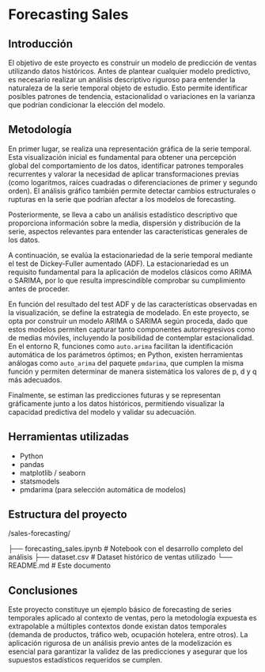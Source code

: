 # Forecasting Sales

## Introducción

El objetivo de este proyecto es construir un modelo de predicción de ventas utilizando datos históricos. Antes de plantear cualquier modelo predictivo, es necesario realizar un análisis descriptivo riguroso para entender la naturaleza de la serie temporal objeto de estudio. Esto permite identificar posibles patrones de tendencia, estacionalidad o variaciones en la varianza que podrían condicionar la elección del modelo.

## Metodología

En primer lugar, se realiza una representación gráfica de la serie temporal. Esta visualización inicial es fundamental para obtener una percepción global del comportamiento de los datos, identificar patrones temporales recurrentes y valorar la necesidad de aplicar transformaciones previas (como logaritmos, raíces cuadradas o diferenciaciones de primer y segundo orden). El análisis gráfico también permite detectar cambios estructurales o rupturas en la serie que podrían afectar a los modelos de forecasting.

Posteriormente, se lleva a cabo un análisis estadístico descriptivo que proporciona información sobre la media, dispersión y distribución de la serie, aspectos relevantes para entender las características generales de los datos.

A continuación, se evalúa la estacionariedad de la serie temporal mediante el test de Dickey-Fuller aumentado (ADF). La estacionariedad es un requisito fundamental para la aplicación de modelos clásicos como ARIMA o SARIMA, por lo que resulta imprescindible comprobar su cumplimiento antes de proceder.

En función del resultado del test ADF y de las características observadas en la visualización, se define la estrategia de modelado. En este proyecto, se opta por construir un modelo ARIMA o SARIMA según proceda, dado que estos modelos permiten capturar tanto componentes autorregresivos como de medias móviles, incluyendo la posibilidad de contemplar estacionalidad. En el entorno R, funciones como `auto.arima` facilitan la identificación automática de los parámetros óptimos; en Python, existen herramientas análogas como `auto_arima` del paquete `pmdarima`, que cumplen la misma función y permiten determinar de manera sistemática los valores de p, d y q más adecuados.

Finalmente, se estiman las predicciones futuras y se representan gráficamente junto a los datos históricos, permitiendo visualizar la capacidad predictiva del modelo y validar su adecuación.

## Herramientas utilizadas

- Python
- pandas
- matplotlib / seaborn
- statsmodels
- pmdarima (para selección automática de modelos)

## Estructura del proyecto

/sales-forecasting/

├── forecasting_sales.ipynb # Notebook con el desarrollo completo del análisis
├── dataset.csv # Dataset histórico de ventas utilizado
└── README.md # Este documento


## Conclusiones

Este proyecto constituye un ejemplo básico de forecasting de series temporales aplicado al contexto de ventas, pero la metodología expuesta es extrapolable a múltiples contextos donde existan datos temporales (demanda de productos, tráfico web, ocupación hotelera, entre otros). La aplicación rigurosa de un análisis previo antes de la modelización es esencial para garantizar la validez de las predicciones y asegurar que los supuestos estadísticos requeridos se cumplen.


